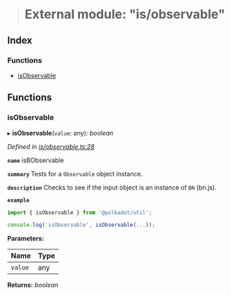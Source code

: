 > # External module: "is/observable"

## Index

### Functions

* [isObservable](_is_observable_.md#isobservable)

## Functions

###  isObservable

▸ **isObservable**(`value`: any): *boolean*

*Defined in [is/observable.ts:28](https://github.com/polkadot-js/common/blob/5d7ddcb/packages/util/src/is/observable.ts#L28)*

**`name`** isBObservable

**`summary`** Tests for a `Observable` object instance.

**`description`** 
Checks to see if the input object is an instance of `BN` (bn.js).

**`example`** 
<BR>

```javascript
import { isObservable } from '@polkadot/util';

console.log('isObservable', isObservable(...));
```

**Parameters:**

Name | Type |
------ | ------ |
`value` | any |

**Returns:** *boolean*